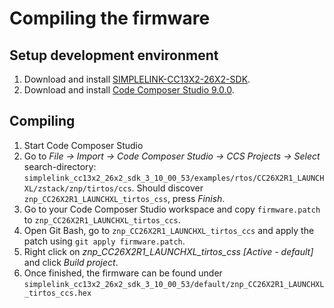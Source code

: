 # Compiling the firmware

## Setup development environment
1. Download and install [SIMPLELINK-CC13X2-26X2-SDK](http://www.ti.com/tool/download/SIMPLELINK-CC13X2-26X2-SDK).
2. Download and install [Code Composer Studio 9.0.0](http://www.ti.com/tool/CCSTUDIO).

## Compiling
1. Start Code Composer Studio
2. Go to *File -> Import -> Code Composer Studio -> CCS Projects -> Select* search-directory: `simplelink_cc13x2_26x2_sdk_3_10_00_53/examples/rtos/CC26X2R1_LAUNCHXL/zstack/znp/tirtos/ccs`. Should discover `znp_CC26X2R1_LAUNCHXL_tirtos_css`, press *Finish*.
3. Go to your Code Composer Studio workspace and copy `firmware.patch` to `znp_CC26X2R1_LAUNCHXL_tirtos_ccs`.
4. Open Git Bash, go to `znp_CC26X2R1_LAUNCHXL_tirtos_ccs` and apply the patch using `git apply firmware.patch`.
5. Right click on *znp_CC26X2R1_LAUNCHXL_tirtos_css [Active - default]* and click *Build project*.
6. Once finished, the firmware can be found under `simplelink_cc13x2_26x2_sdk_3_10_00_53/default/znp_CC26X2R1_LAUNCHXL_tirtos_ccs.hex`